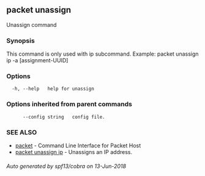 ## packet unassign

Unassign command

### Synopsis

This command is only used with ip subcommand.
	Example:
  packet unassign ip -a [assignment-UUID]
	

### Options

```
  -h, --help   help for unassign
```

### Options inherited from parent commands

```
      --config string   config file.
```

### SEE ALSO

* [packet](packet.md)	 - Command Line Interface for Packet Host
* [packet unassign ip](packet_unassign_ip.md)	 - Unassigns an IP address.

###### Auto generated by spf13/cobra on 13-Jun-2018
